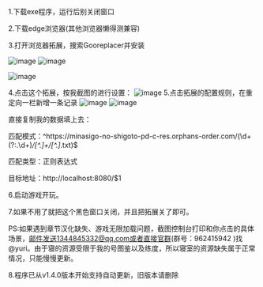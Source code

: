 1.下载exe程序，运行后别关闭窗口

2.下载edge浏览器(其他浏览器懒得测兼容)

3.打开浏览器拓展，搜索Gooreplacer并安装

![image](https://github.com/lance94/mnsgChinese/assets/69445676/233eb47c-00c2-40b6-8641-3f0b2a7e7a58)
![image](https://github.com/lance94/mnsgChinese/assets/69445676/45b1577d-5057-4525-9ceb-dbb4c6e16a3c)

![image](https://github.com/lance94/mnsgChinese/assets/69445676/282579a3-de26-4004-95b0-2890fd622928)

4.点击这个拓展，按我截图的进行设置：
![image](https://github.com/lance94/mnsgChinese/assets/69445676/47ab8204-4460-4231-93fa-93abb40ac41f)
5.点击拓展的配置规则，在重定向一栏新增一条记录
![image](https://github.com/lance94/mnsgChinese/assets/69445676/a37d6869-de2e-4ad3-ba19-008218c6edb7)
![image](https://github.com/lance94/mnsgChinese/assets/69445676/afdaeedf-140d-4f94-833a-1518c5eb604a)

直接复制我的数据填上去：

匹配模式：^https:\/\/minasigo-no-shigoto-pd-c-res\.orphans-order\.com\/(\d+(?:\.\d+)*\/[^.]+\/[^.]*\.txt)$

匹配类型：正则表达式

目标地址：http://localhost:8080/$1

6.启动游戏开玩。

7.如果不用了就把这个黑色窗口关闭，并且把拓展关了即可。

PS:如果遇到章节汉化缺失、游戏无限加载问题，截图控制台打印和你点击的具体场景，邮件发送1344845332@qq.com或者直接官群(群号：962415942 )找@yuri。由于寝的资源受限于我的号图鉴以及练度，所以寝室的资源缺失属于正常情况，只能慢慢更新。

8.程序已从v1.4.0版本开始支持自动更新，旧版本请删除




